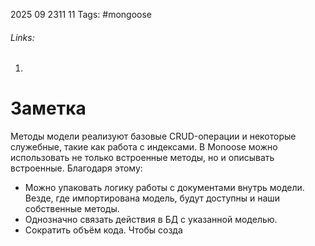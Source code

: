 2025 09 2311 11
Tags: #mongoose 
###### Links: 
1) 
# Заметка
Методы модели реализуют базовые CRUD-операции и некоторые служебные, такие как работа с индексами. В Monoose можно использовать не только встроенные методы, но и описывать встроенные. Благодаря этому:

- Можно упаковать логику работы с документами внутрь модели. Везде, где импортирована модель, будут доступны и наши собственные методы.
- Однозначно связать действия в БД с указанной моделью.
- Сократить объём кода.
Чтобы созда